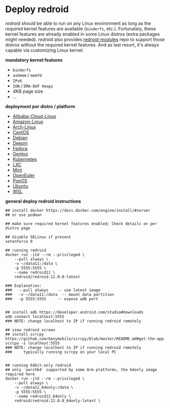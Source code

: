 # Deploy redroid 

*redroid* should be able to run on any Linux environment as long as the 
required kernel features are available (`binderfs`, etc.). Fortunately, these 
kernel features are already enabled in some Linux distros
(extra packages might needed). *redroid* also provides
[redroid-modules](https://github.com/remote-android/redroid-modules) repo
to support those distros without the required kernel features. And as last
resort, it's always capable via customizing Linux kernel.


**mandatory kernel features**
- `binderfs`
- `ashmem` / `memfd`
- `IPv6`
- `ION` / `DMA-BUF Heaps`
- 4KB page size
- ...


**deployment per distro / platform**
- [Alibaba-Cloud-Linux](alibaba-cloud-linux.md)
- [Amazon-Linux](amazon-linux.md)
- [Arch-Linux](arch-linux.md)
- [CentOS](centos.md)
- [Debian](debian.md)
- [Deepin](deepin.md)
- [Fedora](fedora.md)
- [Gentoo](gentoo.md)
- [Kubernetes](kubernetes.md)
- [LXC](lxc.md)
- [Mint](mint.md)
- [OpenEuler](openeuler.md)
- [PopOS](pop_os.md)
- [Ubuntu](ubuntu.md)
- [WSL](wsl.md)


**general deploy redroid instructions**
```
## install docker https://docs.docker.com/engine/install/#server
## or use podman

## make sure required kernel features enabled; Check details on per distro page

## disable SELinux if present
setenforce 0

## running redroid
docker run -itd --rm --privileged \
    --pull always \
    -v ~/data11:/data \
    -p 5555:5555 \
    --name redroid11 \
    redroid/redroid:11.0.0-latest

### Explanation:
###   --pull always    -- use latest image
###   -v ~/data11:/data  -- mount data partition
###   -p 5555:5555     -- expose adb port


## install adb https://developer.android.com/studio#downloads
adb connect localhost:5555
### NOTE: change localhost to IP if running redroid remotely

## view redroid screen
## install scrcpy https://github.com/Genymobile/scrcpy/blob/master/README.md#get-the-app
scrcpy -s localhost:5555
### NOTE: change localhost to IP if running redroid remotely
###     typically running scrcpy on your local PC


## running 64bit-only redroid
## only `aarch64` supported by some Arm platforms, the 64only image required here
docker run -itd --rm --privileged \
    --pull always \
    -v ~/data12_64only:/data \
    -p 5555:5555 \
    --name redroid12_64only \
    redroid/redroid:12.0.0_64only-latest \
```
